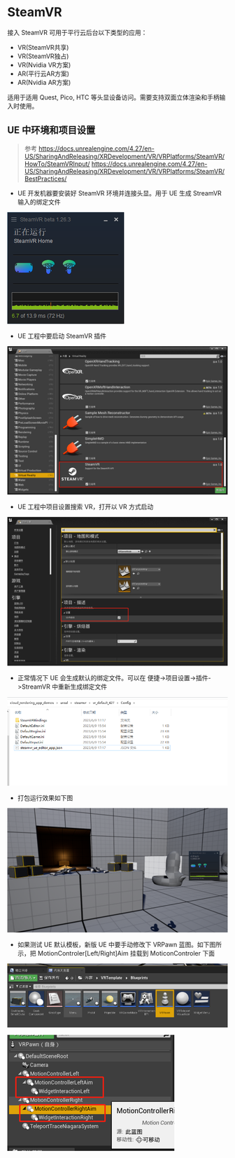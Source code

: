 # SteamVR

接入 SteamVR 可用于平行云后台以下类型的应用：

* VR(SteamVR共享)
* VR(SteamVR独占)	
* VR(Nvidia VR方案)	
* AR(平行云AR方案)	
* AR(Nvidia AR方案)

适用于适用 Quest, Pico, HTC 等头显设备访问。需要支持双面立体渲染和手柄输入时使用。

## UE 中环境和项目设置

> 参考 https://docs.unrealengine.com/4.27/en-US/SharingAndReleasing/XRDevelopment/VR/VRPlatforms/SteamVR/HowTo/SteamVRInput/
> https://docs.unrealengine.com/4.27/en-US/SharingAndReleasing/XRDevelopment/VR/VRPlatforms/SteamVR/BestPractices/

* UE 开发机器要安装好 SteamVR 环境并连接头显。用于 UE 生成 StreamVR 输入的绑定文件

![](./doc/1.png)

* UE 工程中要启动 SteamVR 插件

![](./doc/2.png)

* UE 工程中项目设置搜索 VR，打开以 VR 方式启动

![](./doc/3.png)

* 正常情况下 UE 会生成默认的绑定文件。可以在 便捷->项目设置->插件->StreamVR 中重新生成绑定文件

![](./doc/4.png)

* 打包运行效果如下图

![](./doc/5.png)

* 如果测试 UE 默认模板，新版 UE 中要手动修改下 VRPawn 蓝图。如下图所示，把 MotionControler[Left/Right]Aim 挂载到 MoticonControler 下面

![](./doc/6.png)

![](./doc/7.png)